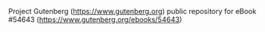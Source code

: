 Project Gutenberg (https://www.gutenberg.org) public repository for
eBook #54643 (https://www.gutenberg.org/ebooks/54643)
